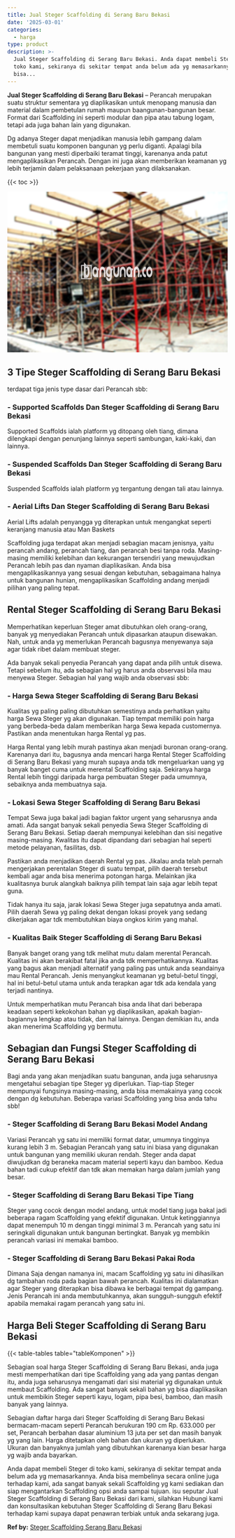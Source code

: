 ```yaml
---
title: Jual Steger Scaffolding di Serang Baru Bekasi
date: '2025-03-01'
categories:
  - harga
type: product
description: >-
  Jual Steger Scaffolding di Serang Baru Bekasi. Anda dapat membeli Steger di
  toko kami, sekiranya di sekitar tempat anda belum ada yg memasarkannya. Anda
  bisa...
---
```


**Jual Steger Scaffolding di Serang Baru Bekasi** – Perancah merupakan suatu struktur sementara yg diaplikasikan untuk menopang manusia dan material dalam pembetulan rumah maupun baangunan-bangunan besar. Format dari Scaffolding ini seperti modular dan pipa atau tabung logam, tetapi ada juga bahan lain yang digunakan.

Dg adanya Steger dapat menjadikan manusia lebih gampang dalam membetuli suatu komponen bangunan yg perlu diganti. Apalagi bila bangunan yang mesti diperbaiki teramat tinggi, karenanya anda patut mengaplikasikan Perancah. Dengan ini juga akan memberikan keamanan yg lebih terjamin dalam pelaksanaan pekerjaan yang dilaksanakan.

{{< toc >}}

![Jual Steger Scaffolding di Serang Baru Bekasi](/images/sewa-scaffolding-steger-21.png)

## 3 Tipe Steger Scaffolding di Serang Baru Bekasi

terdapat tiga jenis type dasar dari Perancah sbb:

### \- Supported Scaffolds Dan Steger Scaffolding di Serang Baru Bekasi

Supported Scaffolds ialah platform yg ditopang oleh tiang, dimana dilengkapi dengan penunjang lainnya seperti sambungan, kaki-kaki, dan lainnya.

### \- Suspended Scaffolds Dan Steger Scaffolding di Serang Baru Bekasi

Suspended Scaffolds ialah platform yg tergantung dengan tali atau lainnya.

### \- Aerial Lifts Dan Steger Scaffolding di Serang Baru Bekasi

Aerial Lifts adalah penyangga yg diterapkan untuk mengangkat seperti keranjang manusia atau Man Baskets

Scaffolding juga terdapat akan menjadi sebagian macam jenisnya, yaitu perancah andang, perancah tiang, dan perancah besi tanpa roda. Masing-masing memiliki kelebihan dan kekurangan tersendiri yang mewujudkan Perancah lebih pas dan nyaman diaplikasikan. Anda bisa mengaplikasikannya yang sesuai dengan kebutuhan, sebagaimana halnya untuk bangunan hunian, mengaplikasikan Scaffolding andang menjadi pilihan yang paling tepat.

## Rental Steger Scaffolding di Serang Baru Bekasi

Memperhatikan keperluan Steger amat dibutuhkan oleh orang-orang, banyak yg menyediakan Perancah untuk dipasarkan ataupun disewakan. Nah, untuk anda yg memerlukan Perancah bagusnya menyewanya saja agar tidak ribet dalam membuat steger.

Ada banyak sekali penyedia Perancah yang dapat anda pilih untuk disewa. Tetapi sebelum itu, ada sebagian hal yg harus anda observasi bila mau menyewa Steger. Sebagian hal yang wajib anda observasi sbb:

### \- Harga Sewa Steger Scaffolding di Serang Baru Bekasi

Kualitas yg paling paling dibutuhkan semestinya anda perhatikan yaitu harga Sewa Steger yg akan digunakan. Tiap tempat memiliki poin harga yang berbeda-beda dalam memberikan harga Sewa kepada customernya. Pastikan anda menentukan harga Rental yg pas.

Harga Rental yang lebih murah pastinya akan menjadi buronan orang-orang. Karenanya dari itu, bagusnya anda mencari harga Rental Steger Scaffolding di Serang Baru Bekasi yang murah supaya anda tdk mengeluarkan uang yg banyak banget cuma untuk merental Scaffolding saja. Sekiranya harga Rental lebih tinggi daripada harga pembuatan Steger pada umumnya, sebaiknya anda membuatnya saja.

### \- Lokasi Sewa Steger Scaffolding di Serang Baru Bekasi

Tempat Sewa juga bakal jadi bagian faktor urgent yang seharusnya anda amati. Ada sangat banyak sekali penyedia Sewa Steger Scaffolding di Serang Baru Bekasi. Setiap daerah mempunyai kelebihan dan sisi negative masing-masing. Kwalitas itu dapat dipandang dari sebagian hal seperti metode pelayanan, fasilitas, dsb.

Pastikan anda menjadikan daerah Rental yg pas. Jikalau anda telah pernah mengerjakan perentalan Steger di suatu tempat, pilih daerah tersebut kembali agar anda bisa menerima potongan harga. Melainkan jika kualitasnya buruk alangkah baiknya pilih tempat lain saja agar lebih tepat guna.

Tidak hanya itu saja, jarak lokasi Sewa Steger juga sepatutnya anda amati. Pilih daerah Sewa yg paling dekat dengan lokasi proyek yang sedang dikerjakan agar tdk membutuhkan biaya ongkos kirim yang mahal.

### \- Kualitas Baik Steger Scaffolding di Serang Baru Bekasi

Banyak banget orang yang tdk melihat mutu dalam merental Perancah. Kualitas ini akan berakibat fatal jika anda tdk memperhatikannya. Kualitas yang bagus akan menjadi alternatif yang paling pas untuk anda seandainya mau Rental Perancah. Jenis menyangkut keamanan yg betul-betul tinggi, hal ini betul-betul utama untuk anda terapkan agar tdk ada kendala yang terjadi nantinya.

Untuk memperhatikan mutu Perancah bisa anda lihat dari beberapa keadaan seperti kekokohan bahan yg diaplikasikan, apakah bagian-bagiannya lengkap atau tidak, dan hal lainnya. Dengan demikian itu, anda akan menerima Scaffolding yg bermutu.

## Sebagian dan Fungsi Steger Scaffolding di Serang Baru Bekasi

Bagi anda yang akan menjadikan suatu bangunan, anda juga seharusnya mengetahui sebagian tipe Steger yg diperlukan. Tiap-tiap Steger mempunyai fungsinya masing-masing, anda bisa memakainya yang cocok dengan dg kebutuhan. Beberapa variasi Scaffolding yang bisa anda tahu sbb!

### \- Steger Scaffolding di Serang Baru Bekasi Model Andang

Variasi Perancah yg satu ini memiliki format datar, umumnya tingginya kurang lebih 3 m. Sebagian Perancah yang satu ini biasa yang digunakan untuk bangunan yang memiliki ukuran rendah. Steger anda dapat diwujudkan dg beraneka macam material seperti kayu dan bamboo. Kedua bahan tadi cukup efektif dan tdk akan memakan harga dalam jumlah yang besar.

### \- Steger Scaffolding di Serang Baru Bekasi Tipe Tiang

Steger yang cocok dengan model andang, untuk model tiang juga bakal jadi beberapa ragam Scaffolding yang efektif digunakan. Untuk ketinggiannya dapat menempuh 10 m dengan tinggi minimal 3 m. Perancah yang satu ini seringkali digunakan untuk bangunan bertingkat. Banyak yg membikin perancah variasi ini memakai bamboo.

### \- Steger Scaffolding di Serang Baru Bekasi Pakai Roda

Dimana Saja dengan namanya ini, macam Scaffolding yg satu ini dihasilkan dg tambahan roda pada bagian bawah perancah. Kualitas ini dialamatkan agar Steger yang diterapkan bisa dibawa ke berbagai tempat dg gampang. Jenis Perancah ini anda membutuhkannya, akan sungguh-sungguh efektif apabila memakai ragam perancah yang satu ini.

## Harga Beli Steger Scaffolding di Serang Baru Bekasi

{{< table-tables table="tableKomponen" >}}

Sebagian soal harga Steger Scaffolding di Serang Baru Bekasi, anda juga mesti memperhatikan dari tipe Scaffolding yang ada yang pantas dengan itu, anda juga seharusnya mengamati dari sisi material yg digunakan untuk membaut Scaffolding. Ada sangat banyak sekali bahan yg bisa diaplikasikan untuk membikin Steger seperti kayu, logam, pipa besi, bamboo, dan masih banyak yang lainnya.

Sebagian daftar harga dari Steger Scaffolding di Serang Baru Bekasi bermacam-macam seperti Perancah berukuran 190 cm Rp. 633.000 per set, Perancah berbahan dasar aluminium 13 juta per set dan masih banyak yg yang lain. Harga ditetapkan oleh bahan dan ukuran yg diperlukan. Ukuran dan banyaknya jumlah yang dibutuhkan karenanya kian besar harga yg wajib anda bayarkan.

Anda dapat membeli Steger di toko kami, sekiranya di sekitar tempat anda belum ada yg memasarkannya. Anda bisa membelinya secara online juga terhadap kami, ada sangat banyak sekali Scaffolding yg kami sediakan dan siap mengantarkan Scaffolding opsi anda sampai tujuan. isu seputar Jual Steger Scaffolding di Serang Baru Bekasi dari kami, silahkan Hubungi kami dan konsultasikan kebutuhan Steger Scaffolding di Serang Baru Bekasi terhadap kami supaya dapat penawran terbiak untuk anda sekarang juga.

**Ref by:** [Steger Scaffolding Serang Baru Bekasi](https://id.wikipedia.org/wiki/Steger)
